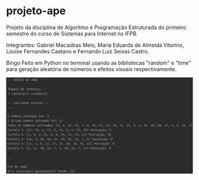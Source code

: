 # projeto-ape
 Projeto da disciplina de Algoritmo e Programação Estruturada do primeiro semestre do curso de Sistemas para Internet no IFPB.
 
 Integrantes: Gabriel Macaúbas Melo, Maria Eduarda de Almeida Vitorino, Louise Fernandes Caetano e Fernando Luiz Seixas Castro. 

 Bingo Feito em Python no terminal usando as bibliotecas "random" e "time" para geração aleatória de números e efeitos visuais respectivamente.

![Screenshot](screenshot.png)

